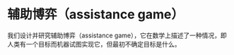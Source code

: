 # 辅助博弈（assistance game）

我们设计并研究辅助博弈（assistance game），它在数学上描述了一种情况，即人类有一个目标而机器试图实现它，但最初不确定目标是什么。

[1]: https://www.ncsti.gov.cn/kcfw/kchzhsh/2021yjqyrdzs/yjqyrdzs2021_xgxx/202203/P020220323629836767560.pdf
